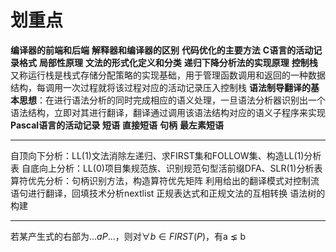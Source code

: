 # 划重点
**编译器的前端和后端**
**解释器和编译器的区别**
**代码优化的主要方法**
**C语言的活动记录格式**
**局部性原理**
**文法的形式化定义和分类**
**递归下降分析法的实现原理**
**控制栈**又称运行栈是栈式存储分配策略的实现基础，用于管理函数调用和返回的一种数据结构，每调用一次过程就将该过程对应的活动记录压入控制栈
**语法制导翻译的基本思想**：在进行语法分析的同时完成相应的语义处理，一旦语法分析器识别出一个语法结构，立即对其进行翻译，翻译通过调用该语法结构对应的语义子程序来实现
**Pascal语言的活动记录**
**短语**
**直接短语**
**句柄**
**最左素短语**

---
自顶向下分析：LL(1)文法消除左递归、求FIRST集和FOLLOW集、构造LL(1)分析表
自底向上分析：LL(0)项目集规范族、识别规范句型活前缀DFA、SLR(1)分析表
算符优先分析：句柄识别方法，构造算符优先矩阵
利用给出的翻译模式对控制流语句进行翻译，回填技术分析nextlist
正规表达式和正规文法的互相转换
语法树的构建

---

若某产生式的右部为$...aP...$，则对$\forall b \in FIRST(P)$，有a $\lneq$ b 